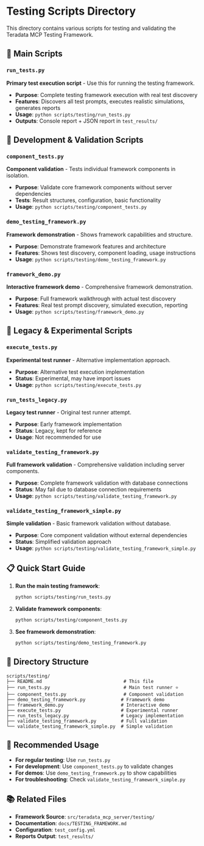 # Testing Scripts Directory

This directory contains various scripts for testing and validating the Teradata MCP Testing Framework.

## 🚀 Main Scripts

### `run_tests.py` 
**Primary test execution script** - Use this for running the testing framework.

- **Purpose**: Complete testing framework execution with real test discovery
- **Features**: Discovers all test prompts, executes realistic simulations, generates reports
- **Usage**: `python scripts/testing/run_tests.py`
- **Outputs**: Console report + JSON report in `test_results/`

## 🔧 Development & Validation Scripts

### `component_tests.py`
**Component validation** - Tests individual framework components in isolation.

- **Purpose**: Validate core framework components without server dependencies
- **Tests**: Result structures, configuration, basic functionality
- **Usage**: `python scripts/testing/component_tests.py`

### `demo_testing_framework.py`
**Framework demonstration** - Shows framework capabilities and structure.

- **Purpose**: Demonstrate framework features and architecture
- **Features**: Shows test discovery, component loading, usage instructions
- **Usage**: `python scripts/testing/demo_testing_framework.py`

### `framework_demo.py`
**Interactive framework demo** - Comprehensive framework demonstration.

- **Purpose**: Full framework walkthrough with actual test discovery
- **Features**: Real test prompt discovery, simulated execution, reporting
- **Usage**: `python scripts/testing/framework_demo.py`

## 🧪 Legacy & Experimental Scripts

### `execute_tests.py`
**Experimental test runner** - Alternative implementation approach.

- **Purpose**: Alternative test execution implementation
- **Status**: Experimental, may have import issues
- **Usage**: `python scripts/testing/execute_tests.py`

### `run_tests_legacy.py`
**Legacy test runner** - Original test runner attempt.

- **Purpose**: Early framework implementation
- **Status**: Legacy, kept for reference
- **Usage**: Not recommended for use

### `validate_testing_framework.py`
**Full framework validation** - Comprehensive validation including server components.

- **Purpose**: Complete framework validation with database connections
- **Status**: May fail due to database connection requirements
- **Usage**: `python scripts/testing/validate_testing_framework.py`

### `validate_testing_framework_simple.py`
**Simple validation** - Basic framework validation without database.

- **Purpose**: Core component validation without external dependencies
- **Status**: Simplified validation approach
- **Usage**: `python scripts/testing/validate_testing_framework_simple.py`

## 📋 Quick Start Guide

1. **Run the main testing framework**:
   ```bash
   python scripts/testing/run_tests.py
   ```

2. **Validate framework components**:
   ```bash
   python scripts/testing/component_tests.py
   ```

3. **See framework demonstration**:
   ```bash
   python scripts/testing/demo_testing_framework.py
   ```

## 📁 Directory Structure

```
scripts/testing/
├── README.md                              # This file
├── run_tests.py                           # Main test runner ⭐
├── component_tests.py                     # Component validation
├── demo_testing_framework.py             # Framework demo
├── framework_demo.py                     # Interactive demo
├── execute_tests.py                      # Experimental runner
├── run_tests_legacy.py                   # Legacy implementation
├── validate_testing_framework.py         # Full validation
└── validate_testing_framework_simple.py  # Simple validation
```

## 🎯 Recommended Usage

- **For regular testing**: Use `run_tests.py`
- **For development**: Use `component_tests.py` to validate changes
- **For demos**: Use `demo_testing_framework.py` to show capabilities
- **For troubleshooting**: Check `validate_testing_framework_simple.py`

## 📚 Related Files

- **Framework Source**: `src/teradata_mcp_server/testing/`
- **Documentation**: `docs/TESTING_FRAMEWORK.md`
- **Configuration**: `test_config.yml`
- **Reports Output**: `test_results/`